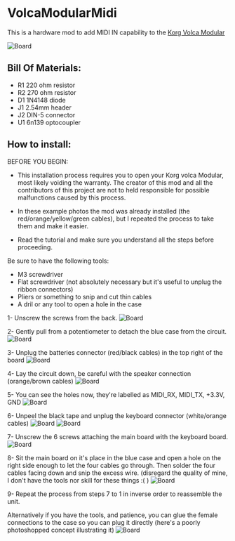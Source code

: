 # VolcaModularMidi
This is a hardware mod to add MIDI IN capability to the [Korg Volca Modular](https://www.korg.com/us/products/dj/volca_modular/)

![Board](https://i.imgur.com/cTA2aZk.jpg)

## Bill Of Materials:
 * R1  220 ohm resistor
 * R2  270 ohm resistor
 * D1  1N4148 diode
 * J1  2.54mm header
 * J2  DIN-5 connector
 * U1  6n139 optocoupler

## How to install:

BEFORE YOU BEGIN: 

* This installation process requires you to open your Korg volca Modular, most likely voiding the warranty. The creator of this mod and all the contributors of this project are not to held responsible for possible malfunctions caused by this process.

* In these example photos the mod was already installed (the red/orange/yellow/green cables), but I repeated the process to take them and make it easier.

* Read the tutorial and make sure you understand all the steps before proceeding.

Be sure to have the following tools:
  * M3 screwdriver
  * Flat screwdriver (not absolutely necessary but it's useful to unplug the ribbon connectors)
  * Pliers or something to snip and cut thin cables
  * A dril or any tool to open a hole in the case

1-	Unscrew the screws from the back.
![Board](https://i.imgur.com/QdmYQyK.jpg)

2-	Gently pull from a potentiometer to detach the blue case from the circuit.
![Board](https://i.imgur.com/BlXaWwn.jpg)

3-	Unplug the batteries connector (red/black cables) in the top right of the board
![Board](https://i.imgur.com/woWBgqF.jpg)

4-	Lay the circuit down, be careful with the speaker connection (orange/brown cables)
![Board](https://i.imgur.com/s7jFypi.jpg)

5-	You can see the holes now, they're labelled as MIDI_RX, MIDI_TX, +3.3V, GND
![Board](https://i.imgur.com/GZnx0vw.jpg)

6-	Unpeel the black tape and unplug the keyboard connector (white/orange cables)
![Board](https://i.imgur.com/wUcFsOa.jpg)
![Board](https://i.imgur.com/Hk8u4aj.jpg)

7-	Unscrew the 6 screws attaching the main board with the keyboard board.
![Board](https://i.imgur.com/zLBnitX.jpg)

8-	Sit the main board on it's place in the blue case and open a hole on the right side enough to let the four cables go through. Then solder the four cables facing down and snip the excess wire. (disregard the quality of mine, I don't have the tools nor skill for these things :( )
![Board](https://i.imgur.com/olpV5bE.jpg)

9-	Repeat the process from steps 7 to 1 in inverse order to reassemble the unit.

Alternatively if you have the tools, and patience, you can glue the female connections to the case so you can plug it directly (here's a poorly photoshopped concept illustrating it)
![Board](https://i.imgur.com/LGBjef0.jpg)
